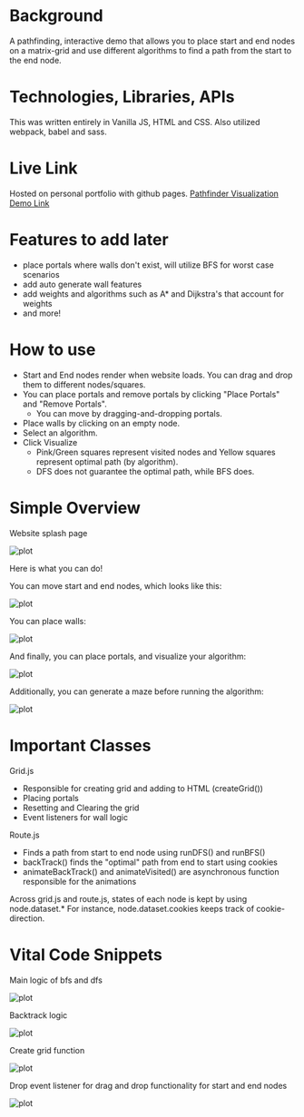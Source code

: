 # Background

A pathfinding, interactive demo that allows you to place start and end nodes on a matrix-grid
and use different algorithms to find a path from the start to the end node.

# Technologies, Libraries, APIs

This was written entirely in Vanilla JS, HTML and CSS. Also utilized webpack, babel and sass.

# Live Link

Hosted on personal portfolio with github pages.
[Pathfinder Visualization Demo Link](https://www.junjason.com/PathFinder/)

# Features to add later

- place portals where walls don't exist, will utilize BFS for worst case scenarios
- add auto generate wall features
- add weights and algorithms such as A* and Dijkstra's that account for weights
- and more!

# How to use

- Start and End nodes render when website loads. You can drag and drop them to different nodes/squares.
- You can place portals and remove portals by clicking "Place Portals" and "Remove Portals".
    - You can move by dragging-and-dropping portals.
- Place walls by clicking on an empty node.
- Select an algorithm.
- Click Visualize
    - Pink/Green squares represent visited nodes and Yellow squares represent optimal path (by algorithm).
    - DFS does not guarantee the optimal path, while BFS does.

# Simple Overview

Website splash page

![plot](./src/img/readme-pics/website.png)

Here is what you can do!

You can move start and end nodes, which looks like this:

![plot](./src/gifs/move-start-end.gif)

You can place walls:

![plot](./src/gifs/place-walls.gif)

And finally, you can place portals, and visualize your algorithm:

![plot](./src/gifs/run-algorithm.gif)

Additionally, you can generate a maze before running the algorithm:

![plot](./src/gifs/generate-maze.gif)

# Important Classes

Grid.js
- Responsible for creating grid and adding to HTML (createGrid())
- Placing portals
- Resetting and Clearing the grid
- Event listeners for wall logic

Route.js
- Finds a path from start to end node using runDFS() and runBFS()
- backTrack() finds the "optimal" path from end to start using cookies
- animateBackTrack() and animateVisited() are asynchronous function responsible for the animations


Across grid.js and route.js, states of each node is kept by using node.dataset.*
For instance, node.dataset.cookies keeps track of cookie-direction.


# Vital Code Snippets 

Main logic of bfs and dfs

![plot](./src/img/readme-pics/dfs-bfs-logic.png)

Backtrack logic

![plot](./src/img/readme-pics/backtrack.png)

Create grid function

![plot](./src/img/readme-pics/create-grid.png)

Drop event listener for drag and drop functionality for start and end nodes

![plot](./src/img/readme-pics/drop-event-listener.png)




